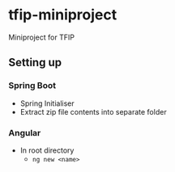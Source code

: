 # tfip-miniproject

Miniproject for TFIP

## Setting up

### Spring Boot

- Spring Initialiser
- Extract zip file contents into separate folder

### Angular

- In root directory
  - `ng new <name>`
